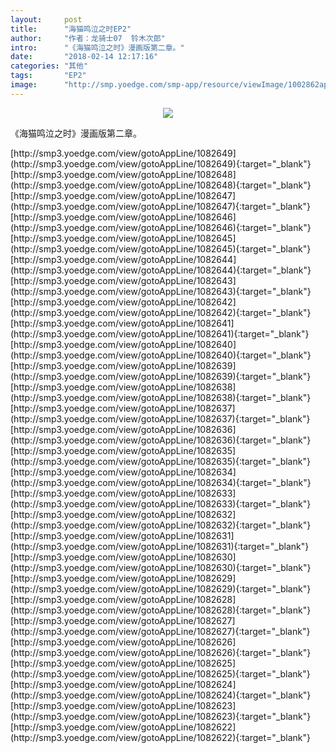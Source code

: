 ```yaml
---
layout:     post
title:      "海猫鸣泣之时EP2"
author:     "作者：龙骑士07  铃木次郎"
intro:      "《海猫鸣泣之时》漫画版第二章。"
date:       "2018-02-14 12:17:16"
categories: "其他"
tags:       "EP2"
image:      "http://smp.yoedge.com/smp-app/resource/viewImage/1002862appline.png"
---
```

<div style="text-align: center">
<p><img src="http://smp.yoedge.com/smp-app/resource/viewImage/1002862appline.png"/></p>
</div>
<p class="post-meta">
<span>《海猫鸣泣之时》漫画版第二章。</span>
</p>
[http://smp3.yoedge.com/view/gotoAppLine/1082649](http://smp3.yoedge.com/view/gotoAppLine/1082649){:target="_blank"}
[http://smp3.yoedge.com/view/gotoAppLine/1082648](http://smp3.yoedge.com/view/gotoAppLine/1082648){:target="_blank"}
[http://smp3.yoedge.com/view/gotoAppLine/1082647](http://smp3.yoedge.com/view/gotoAppLine/1082647){:target="_blank"}
[http://smp3.yoedge.com/view/gotoAppLine/1082646](http://smp3.yoedge.com/view/gotoAppLine/1082646){:target="_blank"}
[http://smp3.yoedge.com/view/gotoAppLine/1082645](http://smp3.yoedge.com/view/gotoAppLine/1082645){:target="_blank"}
[http://smp3.yoedge.com/view/gotoAppLine/1082644](http://smp3.yoedge.com/view/gotoAppLine/1082644){:target="_blank"}
[http://smp3.yoedge.com/view/gotoAppLine/1082643](http://smp3.yoedge.com/view/gotoAppLine/1082643){:target="_blank"}
[http://smp3.yoedge.com/view/gotoAppLine/1082642](http://smp3.yoedge.com/view/gotoAppLine/1082642){:target="_blank"}
[http://smp3.yoedge.com/view/gotoAppLine/1082641](http://smp3.yoedge.com/view/gotoAppLine/1082641){:target="_blank"}
[http://smp3.yoedge.com/view/gotoAppLine/1082640](http://smp3.yoedge.com/view/gotoAppLine/1082640){:target="_blank"}
[http://smp3.yoedge.com/view/gotoAppLine/1082639](http://smp3.yoedge.com/view/gotoAppLine/1082639){:target="_blank"}
[http://smp3.yoedge.com/view/gotoAppLine/1082638](http://smp3.yoedge.com/view/gotoAppLine/1082638){:target="_blank"}
[http://smp3.yoedge.com/view/gotoAppLine/1082637](http://smp3.yoedge.com/view/gotoAppLine/1082637){:target="_blank"}
[http://smp3.yoedge.com/view/gotoAppLine/1082636](http://smp3.yoedge.com/view/gotoAppLine/1082636){:target="_blank"}
[http://smp3.yoedge.com/view/gotoAppLine/1082635](http://smp3.yoedge.com/view/gotoAppLine/1082635){:target="_blank"}
[http://smp3.yoedge.com/view/gotoAppLine/1082634](http://smp3.yoedge.com/view/gotoAppLine/1082634){:target="_blank"}
[http://smp3.yoedge.com/view/gotoAppLine/1082633](http://smp3.yoedge.com/view/gotoAppLine/1082633){:target="_blank"}
[http://smp3.yoedge.com/view/gotoAppLine/1082632](http://smp3.yoedge.com/view/gotoAppLine/1082632){:target="_blank"}
[http://smp3.yoedge.com/view/gotoAppLine/1082631](http://smp3.yoedge.com/view/gotoAppLine/1082631){:target="_blank"}
[http://smp3.yoedge.com/view/gotoAppLine/1082630](http://smp3.yoedge.com/view/gotoAppLine/1082630){:target="_blank"}
[http://smp3.yoedge.com/view/gotoAppLine/1082629](http://smp3.yoedge.com/view/gotoAppLine/1082629){:target="_blank"}
[http://smp3.yoedge.com/view/gotoAppLine/1082628](http://smp3.yoedge.com/view/gotoAppLine/1082628){:target="_blank"}
[http://smp3.yoedge.com/view/gotoAppLine/1082627](http://smp3.yoedge.com/view/gotoAppLine/1082627){:target="_blank"}
[http://smp3.yoedge.com/view/gotoAppLine/1082626](http://smp3.yoedge.com/view/gotoAppLine/1082626){:target="_blank"}
[http://smp3.yoedge.com/view/gotoAppLine/1082625](http://smp3.yoedge.com/view/gotoAppLine/1082625){:target="_blank"}
[http://smp3.yoedge.com/view/gotoAppLine/1082624](http://smp3.yoedge.com/view/gotoAppLine/1082624){:target="_blank"}
[http://smp3.yoedge.com/view/gotoAppLine/1082623](http://smp3.yoedge.com/view/gotoAppLine/1082623){:target="_blank"}
[http://smp3.yoedge.com/view/gotoAppLine/1082622](http://smp3.yoedge.com/view/gotoAppLine/1082622){:target="_blank"}


